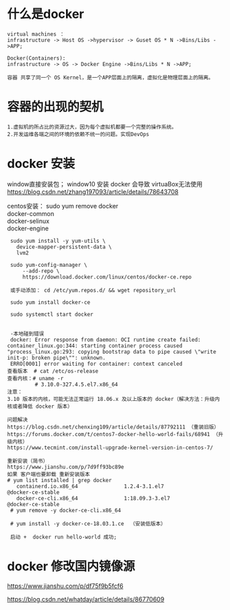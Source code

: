 # 什么是docker
    virtual machines ：
    infrastructure -> Host OS ->hypervisor -> Guset OS * N ->Bins/Libs ->APP;
    
    Docker(Containers): 
    infrastructure -> OS -> Docker Engine ->Bins/Libs * N ->APP;
    
    容器 共享了同一个 OS Kernel，是一个APP层面上的隔离，虚拟化是物理层面上的隔离。
    
    
# 容器的出现的契机
    1.虚拟机的所占比的资源过大，因为每个虚拟机都要一个完整的操作系统。
    2.开发运维各端之间的环境的依赖不统一的问题。实现DevOps
    
    
# docker 安装

window直接安装包；
window10 安装 docker 会导致 virtuaBox无法使用 
https://blog.csdn.net/zhang197093/article/details/78643708

centos安装：
     sudo yum remove docker \
                      docker-common \
                      docker-selinux \
                      docker-engine
     
     sudo yum install -y yum-utils \
       device-mapper-persistent-data \
       lvm2
       
     sudo yum-config-manager \
         --add-repo \
         https://download.docker.com/linux/centos/docker-ce.repo
         
     或手动添加： cd /etc/yum.repos.d/ && wget repository_url
       
     sudo yum install docker-ce
     
     sudo systemctl start docker
     
     
     -本地碰到错误
     docker: Error response from daemon: OCI runtime create failed: container_linux.go:344: starting container process caused "process_linux.go:293: copying bootstrap data to pipe caused \"write init-p: broken pipe\"": unknown.
     ERRO[0001] error waiting for container: context canceled
    查看版本  # cat /etc/os-release 
    查看内核：# uname -r   
             # 3.10.0-327.4.5.el7.x86_64
    注意：
    3.10 版本的内核，可能无法正常运行 18.06.x 及以上版本的 docker（解决方法：升级内核或者降低 docker 版本）
    
    问题解决
    https://blog.csdn.net/chenxing109/article/details/87792111 （重装旧版）
    https://forums.docker.com/t/centos7-docker-hello-world-fails/68941 （升级内核）
    https://www.tecmint.com/install-upgrade-kernel-version-in-centos-7/
    
    重新安装（简书）
    https://www.jianshu.com/p/7d9ff93bc89e
    如果 客户端也要卸载 重新安装版本
    # yum list installed | grep docker
       containerd.io.x86_64               1.2.4-3.1.el7              @docker-ce-stable
       docker-ce-cli.x86_64               1:18.09.3-3.el7            @docker-ce-stable
     # yum remove -y docker-ce-cli.x86_64 
    
     # yum install -y docker-ce-18.03.1.ce  （安装低版本）
   
     启动 +  docker run hello-world 成功;
   


# docker 修改国内镜像源

https://www.jianshu.com/p/df75f9b5fcf6

https://blog.csdn.net/whatday/article/details/86770609